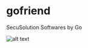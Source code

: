 # gofriend

SecuSolution Softwares by Go

![alt text](https://cdn.namuwikiusercontent.com/storage/76a4c6bd932d152ff5715a7186b1e5461e0e38627822eaeeb85b8f1dc446c309801364ffe36c6e1d9592b3082aa76a45372d2e2e29f33d2c0bd6a7b435f93c49347cc26710687a68481e3f52aebfe8e2?e=1517139902&k=LCCWIkwXsZPvrRQ6cthdKg)
